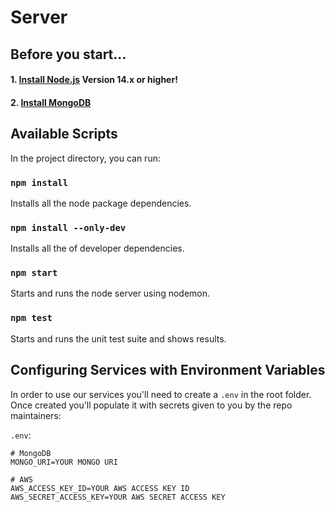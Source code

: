 # Server

## Before you start...

#### 1. [Install Node.js](https://nodejs.org/en/download/) **Version 14.x or higher!**
#### 2. [Install MongoDB](https://docs.mongodb.com/manual/installation/)

## Available Scripts

In the project directory, you can run:

### `npm install`

Installs all the node package dependencies.

### `npm install --only-dev`

Installs all the of developer dependencies.

### `npm start`

Starts and runs the node server using nodemon.

### `npm test`

Starts and runs the unit test suite and shows results.

## Configuring Services with Environment Variables

In order to use our services you'll need to create a `.env` in the root folder.
Once created you'll populate it with secrets given to you by the repo maintainers:

`.env`:
```shell
# MongoDB
MONGO_URI=YOUR MONGO URI

# AWS
AWS_ACCESS_KEY_ID=YOUR AWS ACCESS KEY ID
AWS_SECRET_ACCESS_KEY=YOUR AWS SECRET ACCESS KEY
```
